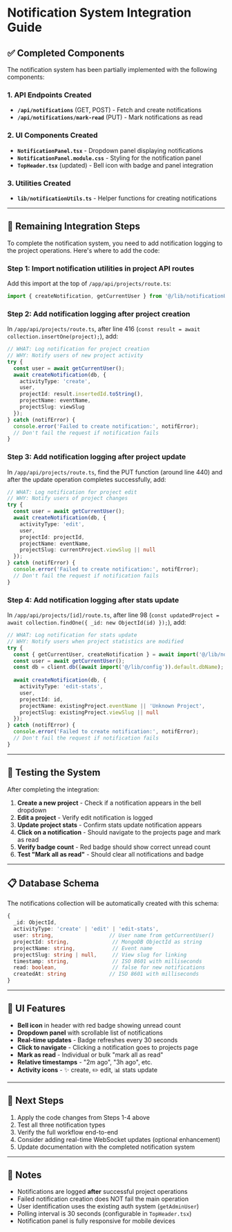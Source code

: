 # Notification System Integration Guide

## ✅ Completed Components

The notification system has been partially implemented with the following components:

### 1. API Endpoints Created
- **`/api/notifications`** (GET, POST) - Fetch and create notifications
- **`/api/notifications/mark-read`** (PUT) - Mark notifications as read

### 2. UI Components Created
- **`NotificationPanel.tsx`** - Dropdown panel displaying notifications
- **`NotificationPanel.module.css`** - Styling for the notification panel
- **`TopHeader.tsx`** (updated) - Bell icon with badge and panel integration

### 3. Utilities Created
- **`lib/notificationUtils.ts`** - Helper functions for creating notifications

---

## 🔧 Remaining Integration Steps

To complete the notification system, you need to add notification logging to the project operations. Here's where to add the code:

### Step 1: Import notification utilities in project API routes

Add this import at the top of `/app/api/projects/route.ts`:

```typescript
import { createNotification, getCurrentUser } from '@/lib/notificationUtils';
```

### Step 2: Add notification logging after project creation

In `/app/api/projects/route.ts`, after line 416 (`const result = await collection.insertOne(project);`), add:

```typescript
// WHAT: Log notification for project creation
// WHY: Notify users of new project activity
try {
  const user = await getCurrentUser();
  await createNotification(db, {
    activityType: 'create',
    user,
    projectId: result.insertedId.toString(),
    projectName: eventName,
    projectSlug: viewSlug
  });
} catch (notifError) {
  console.error('Failed to create notification:', notifError);
  // Don't fail the request if notification fails
}
```

### Step 3: Add notification logging after project update

In `/app/api/projects/route.ts`, find the PUT function (around line 440) and after the update operation completes successfully, add:

```typescript
// WHAT: Log notification for project edit
// WHY: Notify users of project changes
try {
  const user = await getCurrentUser();
  await createNotification(db, {
    activityType: 'edit',
    user,
    projectId: projectId,
    projectName: eventName,
    projectSlug: currentProject.viewSlug || null
  });
} catch (notifError) {
  console.error('Failed to create notification:', notifError);
  // Don't fail the request if notification fails
}
```

### Step 4: Add notification logging after stats update

In `/app/api/projects/[id]/route.ts`, after line 98 (`const updatedProject = await collection.findOne({ _id: new ObjectId(id) });`), add:

```typescript
// WHAT: Log notification for stats update
// WHY: Notify users when project statistics are modified
try {
  const { getCurrentUser, createNotification } = await import('@/lib/notificationUtils');
  const user = await getCurrentUser();
  const db = client.db((await import('@/lib/config')).default.dbName);
  
  await createNotification(db, {
    activityType: 'edit-stats',
    user,
    projectId: id,
    projectName: existingProject.eventName || 'Unknown Project',
    projectSlug: existingProject.viewSlug || null
  });
} catch (notifError) {
  console.error('Failed to create notification:', notifError);
  // Don't fail the request if notification fails
}
```

---

## 🧪 Testing the System

After completing the integration:

1. **Create a new project** - Check if a notification appears in the bell dropdown
2. **Edit a project** - Verify edit notification is logged
3. **Update project stats** - Confirm stats update notification appears
4. **Click on a notification** - Should navigate to the projects page and mark as read
5. **Verify badge count** - Red badge should show correct unread count
6. **Test "Mark all as read"** - Should clear all notifications and badge

---

## 📋 Database Schema

The notifications collection will be automatically created with this schema:

```typescript
{
  _id: ObjectId,
  activityType: 'create' | 'edit' | 'edit-stats',
  user: string,                  // User name from getCurrentUser()
  projectId: string,              // MongoDB ObjectId as string
  projectName: string,            // Event name
  projectSlug: string | null,     // View slug for linking
  timestamp: string,              // ISO 8601 with milliseconds
  read: boolean,                  // false for new notifications
  createdAt: string              // ISO 8601 with milliseconds
}
```

---

## 🎨 UI Features

- **Bell icon** in header with red badge showing unread count
- **Dropdown panel** with scrollable list of notifications
- **Real-time updates** - Badge refreshes every 30 seconds
- **Click to navigate** - Clicking a notification goes to projects page
- **Mark as read** - Individual or bulk "mark all as read"
- **Relative timestamps** - "2m ago", "3h ago", etc.
- **Activity icons** - ✨ create, ✏️ edit, 📊 stats update

---

## 🚀 Next Steps

1. Apply the code changes from Steps 1-4 above
2. Test all three notification types
3. Verify the full workflow end-to-end
4. Consider adding real-time WebSocket updates (optional enhancement)
5. Update documentation with the completed notification system

---

## 📝 Notes

- Notifications are logged **after** successful project operations
- Failed notification creation does NOT fail the main operation
- User identification uses the existing auth system (`getAdminUser`)
- Polling interval is 30 seconds (configurable in `TopHeader.tsx`)
- Notification panel is fully responsive for mobile devices
